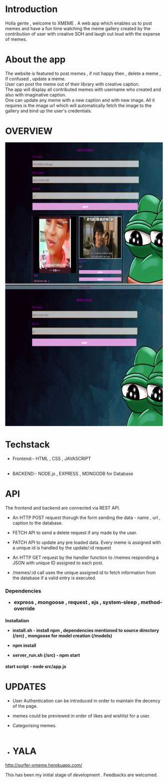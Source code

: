 # Introduction

 Holla gente , welcome to XMEME . A web app which enables us to post memes and have a fun time watching the meme gallery
 created by the contribution of user with creative SOH and laugh out loud with the expanse of memes.

# About the app

The website is featured to post memes , if not happy then , delete a meme , if confused , update a meme. <br>
User can post the meme out of their library with creative caption.  <br>
The app will display all contributed memes with username who created and also with imaginative caption. <br>
One can update any meme with a new caption and with new image. All it requires is the image url which will automatically fetch the image to the gallery and bind up the user's credentials.

# OVERVIEW

<img src = 'public/images/screen1.jpg' width = "100%" height = "450">


<img src = 'public/images/screen2.jpg' width = "100%" height = "450">

# Techstack

- Frontend:- HTML , CSS , JAVASCRIPT <br> <br>

- BACKEND:- NODE.js , EXPRESS , MONGODB for Database

# API

The frontend and backend are connected via REST API. <br>
- An HTTP POST request thorugh the form sending the data - name , url , caption to the database. <br>

- FETCH API to send a delete request if any made by the user. <br>

- PATCH API to update any pre loaded data. Every meme is assigned with a unique id is handled by the update/:id request

- An HTTP GET request by the handler function to /memes responding a JSON with unique ID assigned to each post.

- /memes/:id call uses the unique assigned id to fetch information from the database if a valid entry is executed.

<h3> Dependencies

- express , mongoose , request , ejs , system-sleep , method-override

<h4> Installation

- install.sh - install npm , dependencies mentioned to source directory (/src) , mongoose for model creation (/models) 

- npm install

- server_run.sh (/src) - npm start

<h4> start script - node src/app.js


# UPDATES

- User Authentication can be introduced in order to maintain the decency of the page.

- memes could be previewed in order of likes and wishlist for a user.

- Categorising memes. <br> <br>

- <h1> YALA 

<a> http://surfer-xmeme.herokuapp.com/ </a>

This has been my initial stage of development . Feedbacks are welcomed.







